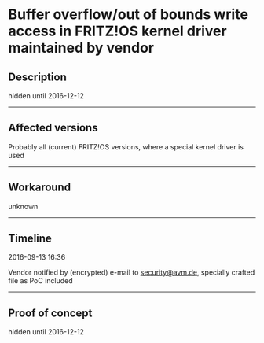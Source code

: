 # Buffer overflow/out of bounds write access in FRITZ!OS kernel driver maintained by vendor

## Description

hidden until 2016-12-12

---

## Affected versions

Probably all (current) FRITZ!OS versions, where a special kernel driver is used

---

## Workaround

unknown

---

## Timeline

2016-09-13 16:36

Vendor notified by (encrypted) e-mail to security@avm.de, specially crafted file as PoC included

---

## Proof of concept

hidden until 2016-12-12

